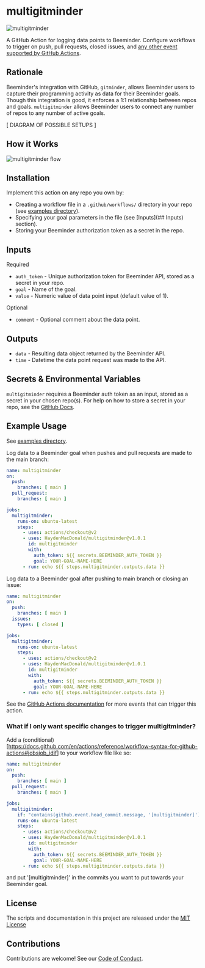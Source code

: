 # multigitminder

![multigitminder](https://github.com/HaydenMacDonald/multigitminder/actions/workflows/multigitminder.yml/badge.svg)

A GitHub Action for logging data points to Beeminder. Configure workflows to trigger on push, pull requests, closed issues, and [any other event supported by GitHub Actions](https://docs.github.com/en/actions/reference/events-that-trigger-workflows).

## Rationale

Beeminder's integration with GitHub, `gitminder`, allows Beeminder users to capture their programming activity as data for their Beeminder goals. Though this integration is good, it enforces a 1:1 relationship between repos and goals. `multigitminder` allows Beeminder users to connect any number of repos to any number of active goals.

[ DIAGRAM OF POSSIBLE SETUPS ]

## How it Works

![multigitminder flow](multigitminder-diagram.png)

## Installation

Implement this action on any repo you own by:
- Creating a workflow file in a `.github/workflows/` directory in your repo (see [examples directory](/examples)).
- Specifying your goal parameters in the file (see [Inputs](## Inputs) section).
- Storing your Beeminder authorization token as a secret in the repo.

## Inputs
Required
- `auth_token` - Unique authorization token for Beeminder API, stored as a secret in your repo.
- `goal` - Name of the goal.
- `value` - Numeric value of data point input (default value of 1).

Optional
- `comment` - Optional comment about the data point.

## Outputs
- `data` - Resulting data object returned by the Beeminder API.
- `time` - Datetime the data point request was made to the API.

## Secrets & Environmental Variables

`multigitminder` requires a Beeminder auth token as an input, stored as a secret in your chosen repo(s). For help on how to store a secret in your repo, see the [GitHub Docs](https://docs.github.com/en/actions/reference/encrypted-secrets#creating-encrypted-secrets-for-a-repository).

## Example Usage

See [examples directory](/examples).

Log data to a Beeminder goal when pushes and pull requests are made to the main branch:
```yaml
name: multigitminder
on:
  push:
    branches: [ main ]
  pull_request:
    branches: [ main ]

jobs:
  multigitminder:
    runs-on: ubuntu-latest
    steps:
      - uses: actions/checkout@v2
      - uses: HaydenMacDonald/multigitminder@v1.0.1
        id: multigitminder
        with:
          auth_token: ${{ secrets.BEEMINDER_AUTH_TOKEN }}
          goal: YOUR-GOAL-NAME-HERE
      - run: echo ${{ steps.multigitminder.outputs.data }}
```

Log data to a Beeminder goal after pushing to main branch or closing an issue:
```yaml
name: multigitminder
on:
  push:
    branches: [ main ]
  issues:
    types: [ closed ]

jobs:
  multigitminder:
    runs-on: ubuntu-latest
    steps:
      - uses: actions/checkout@v2
      - uses: HaydenMacDonald/multigitminder@v1.0.1
        id: multigitminder
        with:
          auth_token: ${{ secrets.BEEMINDER_AUTH_TOKEN }}
          goal: YOUR-GOAL-NAME-HERE
      - run: echo ${{ steps.multigitminder.outputs.data }}
```

See the [GitHub Actions documentation](https://docs.github.com/en/actions/reference/events-that-trigger-workflows) for more events that can trigger this action.

### What if I only want specific changes to trigger multigitminder?

Add a (conditional)[https://docs.github.com/en/actions/reference/workflow-syntax-for-github-actions#jobsjob_idif] to your workflow file like so:

```yaml
name: multigitminder
on:
  push:
    branches: [ main ]
  pull_request:
    branches: [ main ]

jobs:
  multigitminder:
    if: "contains(github.event.head_commit.message, '[multigitminder]')" ## THIS LINE HERE
    runs-on: ubuntu-latest
    steps:
      - uses: actions/checkout@v2
      - uses: HaydenMacDonald/multigitminder@v1.0.1
        id: multigitminder
        with:
          auth_token: ${{ secrets.BEEMINDER_AUTH_TOKEN }}
          goal: YOUR-GOAL-NAME-HERE
      - run: echo ${{ steps.multigitminder.outputs.data }}
```
and put '[multigitminder]' in the commits you want to put towards your Beeminder goal.

## License

The scripts and documentation in this project are released under the [MIT License](LICENSE)

## Contributions

Contributions are welcome! See our [Code of Conduct](.github/CODE_OF_CONDUCT.md).
